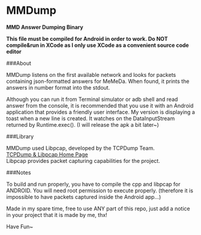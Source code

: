 MMDump
======

**MMD Answer Dumping Binary**

**This file must be compiled for Android in order to work. Do NOT compile&run in XCode as I only use XCode as a convenient source code editor**

###About

MMDump listens on the first available network and looks for packets containing json-formatted answers for MeMeDa. When found, it prints the answers in number format into the stdout.

Although you can run it from Terminal simulator or adb shell and read answer from the console, it is recommended that you use it with an Android application that provides a friendly user interface. My version is displaying a toast when a new line is created. It watches on the DataInputStream returned by Runtime.exec(). (I will release the apk a bit later~)

###Library

MMDump used Libpcap, developed by the TCPDump Team.  
[TCPDump & Libpcap Home Page](http://www.tcpdump.org)  
Libpcap provides packet capturing capabilities for the project.

###Notes

To build and run properly, you have to compile the cpp and libpcap for ANDROID. You will need root permission to execute properly. (therefore it is impossible to have packets captured inside the Android app...)

Made in my spare time, free to use ANY part of this repo, just add a notice in your project that it is made by me, thx!

Have Fun~
